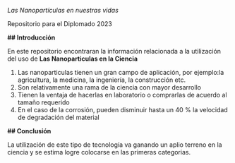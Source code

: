 *Las Nanopartículas en nuestras vidas*

Repositorio para el Diplomado 2023

**## Introducción**

En este repositorio encontraran la información relacionada a la utilización del uso de **Las Nanoparticulas en la Ciencia**
1. Las nanoparticulas tienen un gran campo de aplicación, por ejemplo:la agricultura, la medicina, la ingeniería, la construcción etc.
2. Son relativamente una rama de la ciencia con mayor desarrollo
3. Tienen la ventaja de hacerlas en laboratorio o comprarlas de acuerdo al tamaño requerido
4. En el caso de la corrosión, pueden disminuir hasta un 40 % la velocidad de degradación del material

**## Conclusión**

La utilización de este tipo de tecnología va ganando un aplio terreno en la ciencia y se estima logre colocarse en las primeras categorias. 
